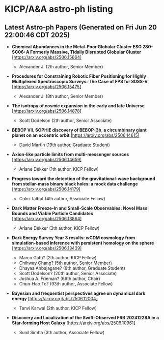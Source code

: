 # KICP/A&A astro-ph listing

## Latest Astro-ph Papers (Generated on Fri Jun 20 22:00:46 CDT 2025)

- **Chemical Abundances in the Metal-Poor Globular Cluster ESO 280-SC06: A Formerly Massive, Tidally Disrupted Globular Cluster**
[https://arxiv.org/abs/2506.15664]
  + Alexander Ji (2th author, Senior Member)

- **Procedures for Constraining Robotic Fiber Positioning for Highly Multiplexed Spectroscopic Surveys: The Case of FPS for SDSS-V**
[https://arxiv.org/abs/2506.15475]
  + Alexander Ji (8th author, Senior Member)

- **The isotropy of cosmic expansion in the early and late Universe**
[https://arxiv.org/abs/2506.14878]
  + Scott Dodelson (2th author, Senior Associate)

- **BEBOP VII. SOPHIE discovery of BEBOP-3b, a circumbinary giant planet on an eccentric orbit**
[https://arxiv.org/abs/2506.14615]
  + David Martin (19th author, Graduate Student)

- **Axion-like particle limits from multi-messenger sources**
[https://arxiv.org/abs/2506.14659]
  + Ariane Dekker (1th author, KICP Fellow)

- **Progress toward the detection of the gravitational-wave background from stellar-mass binary black holes: a mock data challenge**
[https://arxiv.org/abs/2506.14179]
  + Colm Talbot (4th author, Associate Fellow)

- **Dark Matter Freeze-In and Small-Scale Observables: Novel Mass Bounds and Viable Particle Candidates**
[https://arxiv.org/abs/2506.13864]
  + Ariane Dekker (3th author, KICP Fellow)

- **Dark Energy Survey Year 3 results: $w$CDM cosmology from simulation-based inference with persistent homology on the sphere**
[https://arxiv.org/abs/2506.13439]
  + Marco Gatti? (2th author, KICP Fellow)
  + Chihway Chang? (5th author, Senior Member)
  + Dhayaa Anbajagane? (8th author, Graduate Student)
  + Scott Dodelson? (20th author, Senior Associate)
  + Joshua A. Frieman? (66th author, Chair)
  + Chun-Hao To? (93th author, Associate Fellow)

- **Bayesian and frequentist perspectives agree on dynamical dark energy**
[https://arxiv.org/abs/2506.12004]
  + Tanvi Karwal (2th author, KICP Fellow)

- **Discovery and Localization of the Swift-Observed FRB 20241228A in a Star-forming Host Galaxy**
[https://arxiv.org/abs/2506.10961]
  + Sunil Simha (3th author, Associate Fellow)

